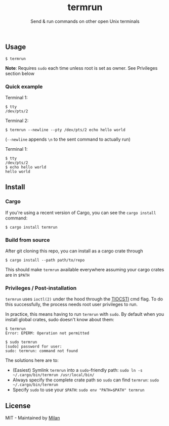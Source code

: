 <div align="center">
	<h1>termrun</h1>
	<p>
        Send & run commands on other open Unix terminals
	</p>
	<br>
</div>

## Usage

```shell
$ termrun
```

__Note__: Requires `sudo` each time unless root is set as owner. See Privileges section below

### Quick example

Terminal 1:
```shell
$ tty
/dev/pts/2
```

Terminal 2:
```shell
$ termrun --newline --pty /dev/pts/2 echo hello world 
```

(`--newline` appends `\n` to the sent command to actually run)

Terminal 1:
```shell
$ tty
/dev/pts/2
$ echo hello world 
hello world 
```

## Install

### Cargo

If you're using a recent version of Cargo, you can see the `cargo install` command:

```shell
$ cargo install termrun 
```

### Build from source

After git cloning this repo, you can install as a cargo crate through

```shell
$ cargo install --path path/to/repo
```

This should make `termrun` available everywhere assuming your cargo crates are in `$PATH`

### Privileges / Post-installation

`termrun` uses `ioctl(2)` under the hood through the [TIOCSTI](https://man7.org/linux/man-pages/man4/tty_ioctl.4.html) cmd flag. To do this successfully, the process needs root user privileges to run.

In practice, this means having to run `termrun` with `sudo`. By default when you install global crates, sudo doesn't know about them:

```shell
$ termrun
Error: EPERM: Operation not permitted

$ sudo termrun
[sudo] password for user: 
sudo: termrun: command not found
```

The solutions here are to:

- (Easiest) Symlink `termrun` into a `sudo`-friendly path: `sudo ln -s ~/.cargo/bin/termrun /usr/local/bin/`
- Always specify the complete crate path so `sudo` can find `termrun`: `sudo ~/.cargo/bin/termrun`
- Specify `sudo` to use your `$PATH`: `sudo env "PATH=$PATH" termrun`

## License

MIT - Maintained by [Milan](https://mdaverde.com)

